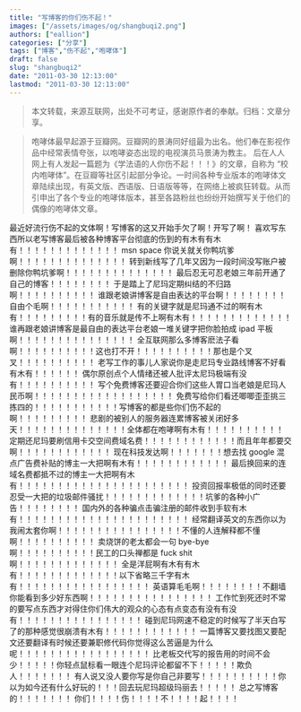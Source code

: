 ```yaml
---
title: "写博客的你们伤不起！"
images: ["/assets/images/og/shangbuqi2.png"]
authors: ["eallion"]
categories: ["分享"]
tags: ["博客","伤不起","咆哮体"]
draft: false
slug: "shangbuqi2"
date: "2011-03-30 12:13:00"
lastmod: "2011-03-30 12:13:00"
---
```


> 本文转载，来源互联网，出处不可考证，感谢原作者的奉献。归档：文章分享。

> 咆哮体最早起源于豆瓣网。豆瓣网的景涛同好组最为出名。他们奉在影视作品中经常表情夸张，以咆哮姿态出现的电视演员马景涛为教主。 后在人人网上有人发起一篇题为《学法语的人你伤不起！！！》的文章，自称为 “校内咆哮体”。在豆瓣等社区引起部分争论。一时间各种专业版本的咆哮体文章陆续出现，有英文版、西语版、日语版等等，在网络上被疯狂转载。从而引申出了各个专业的咆哮体版本，甚至各路粉丝也纷纷开始撰写关于他们的偶像的咆哮体文章。

最近好流行伤不起的文体啊！写博客的这又开始手欠了啊！开写了啊！
喜欢写东西所以老写博客最后被各种博客平台彻底的伤到的有木有有木有！！！！！！！！！！！！！
msn space 你说关就关你鸭坑爹啊！！！！！！！！！！！！！！
转到新线写了几年又因为一段时间没写账户被删除你鸭坑爹啊！！！！！！！！！！！！！！
最后忍无可忍老娘三年前开通了自己的博客！！！！！！！！
于是踏上了尼玛定期纠结的不归路啊！！！！！！！！！！
谁跟老娘讲博客是自由表达的平台啊！！！！！！！！自由个毛啊！！！！！！！！！！！
有的关键字就是尼玛通不过的啊有木有！！！！！！！！！有的音乐就是传不上啊有木有！！！！！！！！！！！！！
谁再跟老娘讲博客是最自由的表达平台老娘一堆关键字把你脸拍成 ipad 平板啊！！！！！！！！！！！！！！！
全互联网那么多博客麽法子看啊！！！！！！！！！！这也打不开！！！！！！！！！！那也是个叉叉！！！！！！！！！！
老写工作的事儿人家说你是走尼玛专业路线博客不好看有木有！！！！！！
偶尔原创点个人情绪还被人批评太尼玛极端有没有！！！！！！！！！！
写个免费博客还要迎合你们这些人胃口当老娘是尼玛人民币啊！！！！！！！！！！！！！！！！！！
免费写给你们看还唧唧歪歪挑三拣四的！！！！！！！！！！！写博客的都是些你们伤不起的啊！！！！！！！！！
悲剧的被别人的服务器连累博客被关闭好多天！！！！！！！！！！！！！！全体都在咆哮啊有木有！！！！！！！！！！
定期还尼玛要刷信用卡交空间费域名费！！！！！！！！！！！！而且年年都要交啊！！！！！！！！！！！！
现在科技发达啊！！！！！！！想去找 google 混点广告费补贴的博主一大把啊有木有！！！！！！！！！！！！
最后换回来的连域名费都抵不过的博主一大把啊有木有！！！！！！！！！！！！！！！！！！！！！！
投资回报率极低的同时还要忍受一大把的垃圾邮件骚扰！！！！！！！！！！！！！坑爹的各种小广告！！！！！！！！
国内外的各种骗点击骗注册的邮件收到手软有木有！！！！！！！！！！！！！！！！！！！！！！
经常翻译英文的东西你以为我闹太套你啊！！！！！！！！！！！！！！！！不懂的人连解释都不懂啊！！！！！！！！！！
卖烧饼的老太都会一句 bye-bye 啊！！！！！！！！！！民工的口头禅都是 fuck shit 啊！！！！！！！！！！！！！
全是洋屁啊有木有有木有！！！！！！！！！！！！！以下省略三千字有木有！！！！！！！！！！！！！！！！！
英语算毛毛啊！！！！！！！！不翻墙你能看到多少好东西啊！！！！！！！！！！！！！！！！
工作忙到死还时不常的要写点东西才对得住你们伟大的观众的心态有点变态有没有有没有！！！！！！！！！！！！！！！！
碰到尼玛网速不稳定的时候写了半天白写了的那种感觉很崩溃有木有！！！！！！！！！！！！
一篇博客又要找图又要配文还要翻译有时候还要兼职修代码你觉得这么苦逼是为什么呢！！！！！！！！！！！！！！！！！
比老板交代写的报告用的时间不会少！！！！！你轻点鼠标看一眼连个尼玛评论都留不下！！！！！欺负人！！！！！！！
有人说又没人要你写是你自己非要写！！！！！！！！！！你以为如今还有什么好玩的！！！回去玩尼玛超级玛丽去！！！！！
总之写博客的！！！！！！！
你们！！！！伤！！！！不！！！！起！！！！
